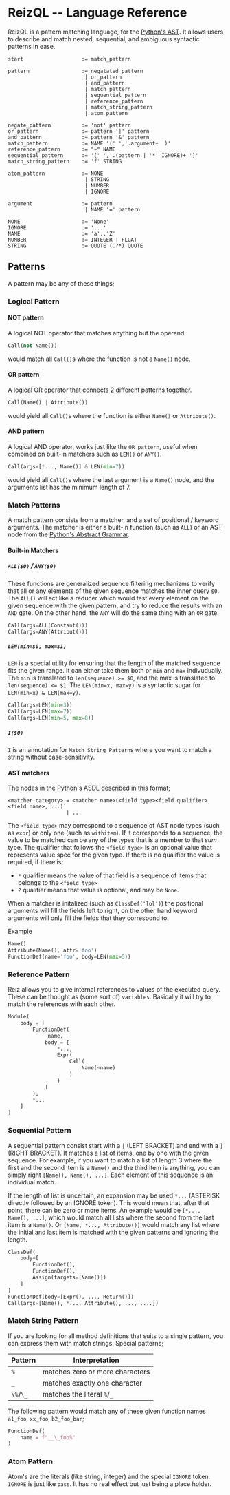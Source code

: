 # ReizQL -- Language Reference

ReizQL is a pattern matching language, for the [Python's AST](https://docs.python.org/3.8/library/ast.html#abstract-grammar). It
allows users to describe and match nested, sequential, and ambiguous syntactic patterns in ease.

```
start                   := match_pattern

pattern                 := negatated_pattern
                         | or_pattern
                         | and_pattern
                         | match_pattern
                         | sequential_pattern
                         | reference_pattern
                         | match_string_pattern
                         | atom_pattern

negate_pattern          := 'not' pattern
or_pattern              := pattern '|' pattern
and_pattern             := pattern '&' pattern
match_pattern           := NAME '(' ','.argument+ ')'
reference_pattern       := "~" NAME
sequential_pattern      := '[' ','.(pattern | '*' IGNORE)+ ']'
match_string_pattern    := 'f' STRING

atom_pattern            := NONE
                         | STRING
                         | NUMBER
                         | IGNORE

argument                := pattern
                         | NAME '=' pattern

NONE                    := 'None'
IGNORE                  := '...'
NAME                    := 'a'..'Z'
NUMBER                  := INTEGER | FLOAT
STRING                  := QUOTE (.?*) QUOTE
```

## Patterns
A pattern may be any of these things;

### Logical Pattern
#### NOT pattern
A logical NOT operator that matches anything but the operand.
```py
Call(not Name())
```
would match all `Call()`s where the function is not a `Name()` node.

#### OR pattern
A logical OR operator that connects 2 different patterns together.
```py
Call(Name() | Attribute())
```
would yield all `Call()`s where the function is either `Name()` or `Attribute()`.

#### AND pattern
A logical AND operator, works just like the `OR pattern`, useful when combined
on built-in matchers such as `LEN()` or `ANY()`.
```py
Call(args=[*..., Name()] & LEN(min=7))
```
would yield all `Call()`s where the last argument is a `Name()` node, and the
arguments list has the minimum length of 7.


### Match Patterns

A match pattern consists from a matcher, and a set of positional / keyword
arguments. The matcher is either a built-in function (such as `ALL`) or an
AST node from the [Python's Abstract Grammar](https://docs.python.org/3.8/library/ast.html#abstract-grammar).

#### Built-in Matchers
##### `ALL($0)` / `ANY($0)`
These functions are generalized sequence filtering mechanizms to verify that
all or any elements of the given sequence matches the inner query `$0`. The `ALL()`
will act like a reducer which would test every element on the given sequence with
the given pattern, and try to reduce the results with an `AND` gate. On the other
hand, the `ANY` will do the same thing with an `OR` gate.

```py
Call(args=ALL(Constant()))
Call(args=ANY(Attribut()))
```

##### `LEN(min=$0, max=$1)`
`LEN` is a special utility for ensuring that the length of the matched sequence
fits the given range. It can either take them both or `min` and `max` indivudually.
The `min` is translated to `len(sequence) >= $0`, and the max is translated to
`len(sequence) <= $1`. The `LEN(min=x, max=y)` is a syntactic sugar for `LEN(min=x) & LEN(max=y)`.

```py
Call(args=LEN(min=3))
Call(args=LEN(max=7))
Call(args=LEN(min=5, max=8))
```

##### `I($0)`
`I` is an annotation for `Match String Pattern`s where you want to match a string without
case-sensitivity.


#### AST matchers
The nodes in the [Python's ASDL](https://docs.python.org/3.8/library/ast.html#abstract-grammar) described in this format;
```
<matcher category> = <matcher name>(<field type><field qualifier> <field name>, ...)`
                   | ...
```


The `<field type>` may correspond to a sequence of AST node types (such as `expr`) or only one (such as `withitem`). If it
corresponds to a sequence, the value to be matched can be any of the types that is a member to that *sum* type. The qualifier
that follows the `<field type>` is an optional value that represents value spec for the given type. If there is no qualifier
the value is required, if there is;
- `*` qualifier means the value of that field is a sequence of items that belongs to the `<field type>`
- `?` qualifier means that value is optional, and may be `None`.

When a matcher is initalized (such as `ClassDef('lol')`) the positional arguments will fill
the fields left to right, on the other hand keyword arguments will only fill the fields
that they correspond to.

Example

```py
Name()
Attribute(Name(), attr='foo')
FunctionDef(name='foo', body=LEN(max=5))
```

### Reference Pattern
Reiz allows you to give internal references to values of the executed query. These can be thought as
(some sort of) `variables`. Basically it will try to match the references with each other.

```py
Module(
    body = [
        FunctionDef(
            ~name,
            body = [
                *...,
                Expr(
                    Call(
                        Name(~name)
                    )
                )
            ]
        ),
        *...
    ]
)
```


### Sequential Pattern

A sequential pattern consist start with a `[` (LEFT BRACKET) and end with a `]` (RIGHT
BRACKET). It matches a list of items, one by one with the given sequence. For example,
if you want to match a list of length 3 where the first and the second item is a `Name()`
and the third item is anything, you can simply right `[Name(), Name(), ...]`. Each element
of this sequence is an individual match.


If the length of list is uncertain, an expansion may be used `*...` (ASTERISK directly
followed by an IGNORE token). This would mean that, after that point, there can be zero
or more items. An example would be `[*..., Name(), ...]`, which would match all lists where
the second from the last item is a `Name()`. Or `[Name, *..., Attribute()]` would match any
list where the initial and last item is matched with the given patterns and ignoring the length.

```py
ClassDef(
    body=[
        FunctionDef(),
        FunctionDef(),
        Assign(targets=[Name()])
    ]
)
FunctionDef(body=[Expr(), ..., Return()])
Call(args=[Name(), *..., Attribute(), ..., ....])
```

### Match String Pattern

If you are looking for all method definitions that suits to a single pattern, you can express
them with match strings. Special patterns;

| Pattern        | Interpretation                     |
|----------------|------------------------------------|
| `%`            | matches zero or more characters    |
| `_`            | matches exactly one character      |
| `\%`/`\_`      | matches the literal `%`/`_`        |

The following pattern would match any of these given function names `a1_foo`, `xx_foo`,
`b2_foo_bar`;
```py
FunctionDef(
    name = f"__\_foo%"
)
```

### Atom Pattern

Atom's are the literals (like string, integer) and the special `IGNORE` token. `IGNORE`
is just like `pass`. It has no real effect but just being a place holder.

